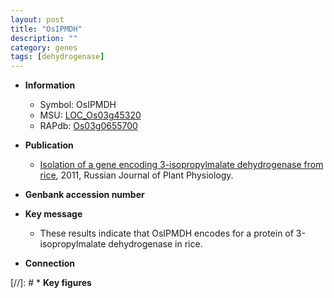 ```yaml
---
layout: post
title: "OsIPMDH"
description: ""
category: genes
tags: [dehydrogenase]
---
```


* **Information**  
    + Symbol: OsIPMDH  
    + MSU: [LOC_Os03g45320](http://rice.plantbiology.msu.edu/cgi-bin/ORF_infopage.cgi?orf=LOC_Os03g45320)  
    + RAPdb: [Os03g0655700](http://rapdb.dna.affrc.go.jp/viewer/gbrowse_details/irgsp1?name=Os03g0655700)  

* **Publication**  
    + [Isolation of a gene encoding 3-isopropylmalate dehydrogenase from rice](http://www.ncbi.nlm.nih.gov/pubmed?term=Isolation+of+a+gene+encoding+3-isopropylmalate+dehydrogenase+from+rice%5BTitle%5D), 2011, Russian Journal of Plant Physiology.

* **Genbank accession number**  

* **Key message**  
    + These results indicate that OsIPMDH encodes for a protein of 3-isopropylmalate dehydrogenase in rice.

* **Connection**  

[//]: # * **Key figures**  


